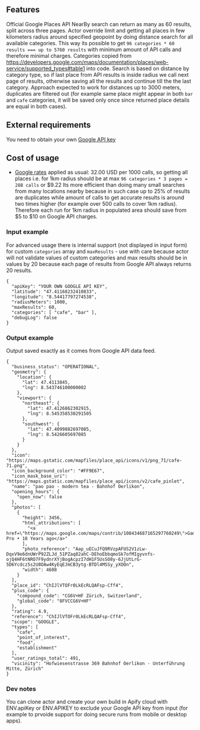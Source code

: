 ## Features
Official Google Places API NearBy search can return as many as 60 results, split across three pages.
Actor override limit and getting all places in few kilometers radius around specified geopoint by doing distance search for all available categories.
This way its possible to get `96 categories * 60 results === up to 5760 results` with minimum amount of API calls and therefore minimal charges.
Categories copied from https://developers.google.com/maps/documentation/places/web-service/supported_types#table1 into code. Search is based on distance by category type, so if last place from API results is inside radius we call next page of results, otherwise saving all the results and continue till the the last category.
Approach expected to work for distances up to 3000 meters, duplicates are filtered out (for example same place might appear in both `bar` and `cafe` categories, it will be saved only once since returned place details are equal in both cases).

## External requirements
You need to obtain your own [Google API key](https://developers.google.com/maps/documentation/places/web-service/get-api-key)

## Cost of usage
- [Google rates](https://developers.google.com/maps/documentation/places/web-service/usage-and-billing#nearby-search) applied as usual: 32.00 USD per 1000 calls, so getting all places i.e. for 1km radius should be at max `96 categories * 3 pages = 288 calls` or $9.22
Its more efficient than doing many small searches from many locations nearby because in such case up to 25% of results are duplicates while amount of calls to get accurate results is around two times higher (for example over 500 calls to cover 1km radius). Therefore each run for 1km radius in populated area should save from $5 to $10 on Google API charges.

### Input example
For advanced usage there is internal support (not displayed in input form) for custom `categories` array and `maxResults` - use with care because actor will not validate values of custom categories and max results should be in values by 20 because each page of results from Google API always returns 20 results.
```jsonc
{
  "apiKey": "YOUR OWN GOOGLE API KEY",
  "latitude": "47.41168232410833",
  "longitude": "8.54417797274538",
  "radiusMeters": 1000,
  "maxResults": 60,
  "categories": [ "cafe", "bar" ],
  "debugLog": false
}
```

### Output example
Output saved exactly as it comes from Google API data feed.
```jsonc
{
  "business_status": "OPERATIONAL",
  "geometry": {
    "location": {
      "lat": 47.4113845,
      "lng": 8.543746100000002
    },
    "viewport": {
      "northeast": {
        "lat": 47.4126862302915,
        "lng": 8.545358530291505
      },
      "southwest": {
        "lat": 47.4099882697085,
        "lng": 8.5426605697085
      }
    }
  },
  "icon": "https://maps.gstatic.com/mapfiles/place_api/icons/v1/png_71/cafe-71.png",
  "icon_background_color": "#FF9E67",
  "icon_mask_base_uri": "https://maps.gstatic.com/mapfiles/place_api/icons/v2/cafe_pinlet",
  "name": "pao pao - modern tea - Bahnhof Oerlikon",
  "opening_hours": {
    "open_now": false
  },
  "photos": [
    {
      "height": 3456,
      "html_attributions": [
        "<a href=\"https://maps.google.com/maps/contrib/108434687165297760249\">Gamer Pro • 18 Years ago</a>"
      ],
      "photo_reference": "Aap_uECuJfQ9RVzpAFUS2V1zLw-DqxV9e6dnUWrP92ZLJd_51PZaq82ahC-DEhoEbbqmoSk7ofMIgyvnfs-ojQ4HF6tNRO7F9ydnrXYjBogAcpzI7dH1F5UsSO8y-6JjUtLrG-5D6Ycdcz5s2U8OAw4KyEqEJmCB3ytg-BTDl4MSSy_yXOOn",
      "width": 4608
    }
  ],
  "place_id": "ChIJlVTOFr0LkEcRLQAFsp-Cff4",
  "plus_code": {
    "compound_code": "CG6V+HF Zürich, Switzerland",
    "global_code": "8FVCCG6V+HF"
  },
  "rating": 4.9,
  "reference": "ChIJlVTOFr0LkEcRLQAFsp-Cff4",
  "scope": "GOOGLE",
  "types": [
    "cafe",
    "point_of_interest",
    "food",
    "establishment"
  ],
  "user_ratings_total": 491,
  "vicinity": "Hofwiesenstrasse 369 Bahnhof Oerlikon - Unterführung Mitte, Zürich"
}
```

### Dev notes
You can clone actor and create your own build in Apify cloud with ENV.apiKey or ENV.APIKEY to exclude your Google API key from input (for example to prvoide support for doing secure runs from mobile or desktop apps).
